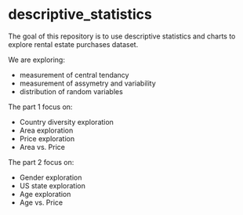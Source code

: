 # descriptive_statistics
The goal of this repository is to use descriptive statistics and charts to explore rental estate purchases dataset.

We are exploring:
 - measurement of central tendancy
 - measurement of assymetry and variability
 - distribution of random variables

The part 1 focus on:
  - Country diversity exploration
  - Area exploration
  - Price exploration
  - Area vs. Price

The part 2 focus on:
 - Gender exploration
 - US state exploration
 - Age exploration
 - Age vs. Price
